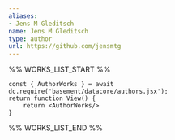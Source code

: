 ```yaml
---
aliases:
- Jens M Gleditsch
name: Jens M Gleditsch
type: author
url: https://github.com/jensmtg
---
```



%% WORKS_LIST_START %%

```datacorejsx
const { AuthorWorks } = await dc.require('basement/datacore/authors.jsx');
return function View() {
    return <AuthorWorks/>
}
```
%% WORKS_LIST_END %%
